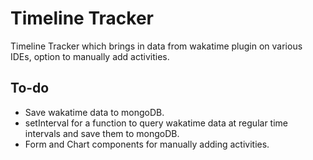 # Timeline Tracker

Timeline Tracker which brings in data from wakatime plugin on various IDEs, option to manually add activities.

## To-do

- Save wakatime data to mongoDB.
- setInterval for a function to query wakatime data at regular time intervals and save them to mongoDB.
- Form and Chart components for manually adding activities.
